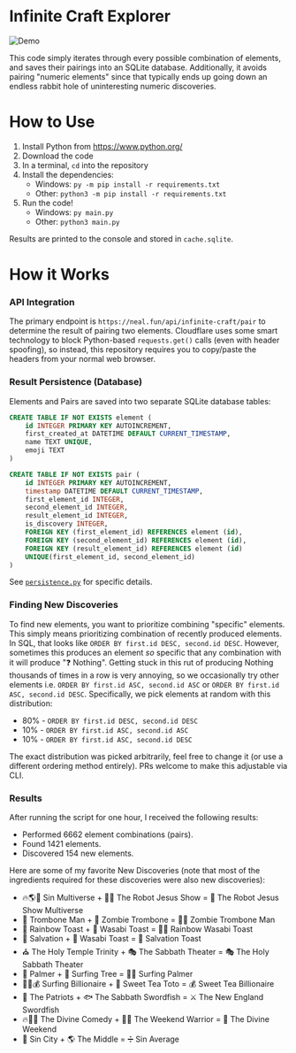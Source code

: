 # Infinite Craft Explorer
![Demo](https://github.com/GabeMillikan/infinite-craft-explorer/assets/44247924/7485ee15-71a4-4b38-b65c-af45a4269437)


This code simply iterates through every possible combination of elements, and saves their pairings into an SQLite database.
Additionally, it avoids pairing "numeric elements" since that typically ends up going down an endless rabbit hole of uninteresting numeric discoveries.

# How to Use
1. Install Python from https://www.python.org/
2. Download the code
3. In a terminal, `cd` into the repository
4. Install the dependencies:
    - Windows: `py -m pip install -r requirements.txt`
    - Other: `python3 -m pip install -r requirements.txt`
5. Run the code!
    - Windows: `py main.py`
    - Other: `python3 main.py`

Results are printed to the console and stored in `cache.sqlite`.

# How it Works
### API Integration
The primary endpoint is `https://neal.fun/api/infinite-craft/pair` to determine the result of pairing two elements.
Cloudflare uses some smart technology to block Python-based `requests.get()` calls (even with header spoofing), so instead, this repository requires you to copy/paste the headers from your normal web browser.

### Result Persistence (Database)
Elements and Pairs are saved into two separate SQLite database tables:
```sql
CREATE TABLE IF NOT EXISTS element (
    id INTEGER PRIMARY KEY AUTOINCREMENT,
    first_created_at DATETIME DEFAULT CURRENT_TIMESTAMP,
    name TEXT UNIQUE,
    emoji TEXT
)

CREATE TABLE IF NOT EXISTS pair (
    id INTEGER PRIMARY KEY AUTOINCREMENT,
    timestamp DATETIME DEFAULT CURRENT_TIMESTAMP,
    first_element_id INTEGER,
    second_element_id INTEGER,
    result_element_id INTEGER,
    is_discovery INTEGER,
    FOREIGN KEY (first_element_id) REFERENCES element (id),
    FOREIGN KEY (second_element_id) REFERENCES element (id),
    FOREIGN KEY (result_element_id) REFERENCES element (id)
    UNIQUE(first_element_id, second_element_id)
)
```

See [`persistence.py`](./persistence.py) for specific details.

### Finding New Discoveries
To find new elements, you want to prioritize combining "specific" elements. This simply means prioritizing combination of recently produced elements.
In SQL, that looks like `ORDER BY first.id DESC, second.id DESC`. However, sometimes this produces an element _so_ specific that any combination with it
will produce "❓ Nothing". Getting stuck in this rut of producing Nothing thousands of times in a row is very annoying, so we occasionally try other elements i.e.
`ORDER BY first.id ASC, second.id ASC` or `ORDER BY first.id ASC, second.id DESC`. Specifically, we pick elements at random with this distribution:
- 80% - `ORDER BY first.id DESC, second.id DESC`
- 10% - `ORDER BY first.id ASC, second.id ASC`
- 10% - `ORDER BY first.id ASC, second.id DESC`

The exact distribution was picked arbitrarily, feel free to change it (or use a different ordering method entirely). PRs welcome to make this adjustable via CLI.

### Results
After running the script for one hour, I received the following results:
- Performed 6662 element combinations (pairs).
- Found 1421 elements.
- Discovered 154 new elements.

Here are some of my favorite New Discoveries (note that most of the ingredients required for these discoveries were also new discoveries):
- 🔥🌎🌌 Sin Multiverse + 🤖🙏 The Robot Jesus Show = 🤖 The Robot Jesus Show Multiverse
- 👨‍ Trombone Man + 🎺 Zombie Trombone = 🧟‍♂️ Zombie Trombone Man
- 🌈 Rainbow Toast + 🍞 Wasabi Toast = 🌈🍞 Rainbow Wasabi Toast
- 💒 Salvation + 🍞 Wasabi Toast = 🍞 Salvation Toast
- ⛪️ The Holy Temple Trinity + 🎭 The Sabbath Theater = 🎭 The Holy Sabbath Theater
- 🌴 Palmer + 🌲 Surfing Tree = 🏄‍♂️ Surfing Palmer
- 🏄‍♂️💰 Surfing Billionaire + 🍹 Sweet Tea Toto = 💰 Sweet Tea Billionaire
- 🏈 The Patriots + 🐟 The Sabbath Swordfish = ⚔️ The New England Swordfish
- 🔥👿👼 The Divine Comedy + 🏋️‍♂️ The Weekend Warrior = 🙏 The Divine Weekend
- 🎰 Sin City + 🌎 The Middle = ➗ Sin Average
